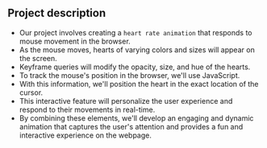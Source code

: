 ## Project description
- Our project involves creating a `heart rate animation` that responds to mouse movement in the browser. 
- As the mouse moves, hearts of varying colors and sizes will appear on the screen. 
- Keyframe queries will modify the opacity, size, and hue of the hearts. 
- To track the mouse's position in the browser, we'll use JavaScript. 
- With this information, we'll position the heart in the exact location of the cursor. 
- This interactive feature will personalize the user experience and respond to their movements in real-time. 
- By combining these elements, we'll develop an engaging and dynamic animation that captures the user's attention and provides a fun and interactive experience on the webpage.